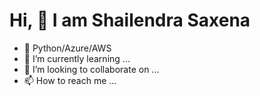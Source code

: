 # Hi, 👋  I am  Shailendra Saxena
- 👀 Python/Azure/AWS 
- 🌱 I’m currently learning ...
- 💞️ I’m looking to collaborate on ...
- 📫 How to reach me ...

<!---
smsaxena19/smsaxena19 is a ✨ special ✨ repository because its `README.md` (this file) appears on your GitHub profile.
You can click the Preview link to take a look at your changes.
--->
